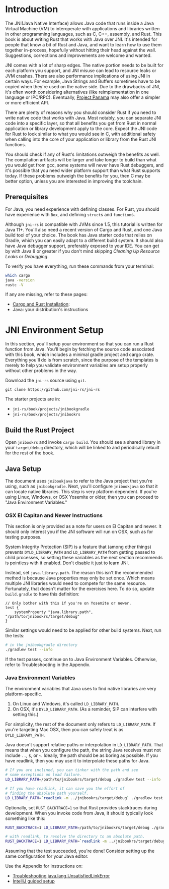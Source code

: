 # Introduction

The JNI(Java Native Interface) allows Java code that runs inside a Java Virtual
Machine (VM) to interoperate with applications and libraries written in other
programming languages, such as C, C++, assembly, and Rust. This book is about
writing Rust that works with Java over JNI. It's intended for people that know a
bit of Rust and Java, and want to learn how to use them together in-process,
hopefully without hitting their head against the wall. Suggestions, corrections
and improvements are welcome and wanted.

JNI comes with a lot of sharp edges. The native portion needs to be built for
each platform you support, and JNI misuse can lead to resource leaks or JVM
crashes. There are also performance implications of using JNI in certain ways.
For example, Java Strings and Buffers sometimes have to be copied when they're
used on the native side. Due to the drawbacks of JNI, it's often worth
considering alternatives (like reimplementation in one language or IPC/RPC).
Eventually, [Project Panama](https://openjdk.java.net/projects/panama/) may also
offer a simpler or more efficient API.

There are plenty of reasons why you should consider Rust if you need to write
native code that works with Java. Most notably, you can separate JNI code into a
specific layer, so that all benefits you get from Rust in normal application or
library development apply to the core. Expect the JNI code for Rust to look
similar to what you would see in C, with additional safety when calling into the
core of your application or library from the Rust JNI functions.

You should check if any of Rust's limitations outweigh the benefits as well. The
compilation artifacts will be larger and take longer to build than what you
would get from gcc, some systems will never have Rust debuggers, and it's
possible that you need wider platform support than what Rust supports today. If
these problems outweigh the benefits for you, then C may be better option,
unless you are interested in improving the toolchain.

## Prerequisites
For Java, you need experience with defining classes. For Rust, you should have
experience with `Box`, and defining `struct`s and `function`s.

Although `jni-rs` is compatible with JVMs since 1.5, this tutorial is written
for Java 11+. You'll also need a recent version of Cargo and Rust, and one Java
build tool of your choice. The book has Java starter code that relies on Gradle,
which you can easily adapt to a different build system. It should also have Java
debugger support, preferably exposed to your IDE. You can get by with Java 8 or
greater if you don't mind skipping *Cleaning Up Resource Leaks* or *Debugging*.

To verify you have everything, run these commands from your terminal:

```bash
which cargo
java -version
rustc -V
```

If any are missing, refer to these pages:

* [Cargo and Rust Installation](https://rustup.rs/):
* Java: your distribution's instructions

# JNI Environment Setup

In this section, you'll setup your environment so that you can run a Rust
function from Java. You'll begin by fetching the source code associated with
this book, which includes a minimal gradle project and cargo crate. Everything
you'll do is from scratch, since the purpose of the templates is merely to help
you validate environment variables are setup properly without other problems in
the way.

Download the `jni-rs` source using `git`.

```
git clone https://github.com/jni-rs/jni-rs
```

The starter projects are in:

* `jni-rs/book/projects/jnibookgradle`
* `jni-rs/book/projects/jnibookrs`

## Build the Rust Project
Open `jnibookrs` and invoke `cargo build`. You should see a shared library in
your `target/debug` directory, which will be linked to and periodically rebuilt
for the rest of the book.
## Java Setup
The document uses `jnibookjava` to refer to the Java project that you're using,
such as `jnibookgradle`. Next, you'll configure `jnibookjava` so that it can
locate native libraries. This step is very platform dependent. If you're using
Linux, Windows, or OSX Yosemite or older, then you can proceed to "Java
Environment Variables."

### OSX El Capitan and Newer Instructions
This section is only provided as a note for users on El Capitan and newer. It
should only interest you if the JNI software will run on OSX, such as for
testing purposes.

System Integrity Protection (SIP) is a feature that (among other things)
prevents `DYLD_LIBRARY_PATH` and `LD_LIBRARY_PATH` from getting passed to child
processes, so setting these variables as the next section recommends is
pointless with it enabled. Don't disable it just to learn JNI.

Instead, set `java.library.path`. The reason this isn't the recommended method
is because Java properties may only be set once. Which means multiple JNI
libraries would need to compete for the same resource. Fortunately, that doesn't
matter for the exercises here. To do so, update `build.gradle` to have this
definition:

```
// Only bother with this if you're on Yosemite or newer.
test {
    systemProperty "java.library.path", "/path/to/jnibookrs/target/debug"
}
```

Similar settings would need to be applied for other build systems. Next, run the tests:

```bash
# in the jnibookgradle directory
./gradlew test --info
```

If the test passes, continue on to Java Environment Variables. Otherwise, refer
to Troubleshooting in the Appendix. 

### Java Environment Variables

The environment variables that Java uses to find native libraries are very
platform-specific.

1. On Linux and Windows, it's called `LD_LIBRARY_PATH`.
2. On OSX, it's `DYLD_LIBRARY_PATH`. (As a reminder, SIP can interfere with setting this.)

For simplicity, the rest of the document only refers to `LD_LIBRARY_PATH`. If
you're targeting Mac OSX, then you can safely treat is as `DYLD_LIBRARY_PATH`.

Java doesn't support relative paths or interpolation in `LD_LIBRARY_PATH`. That
means that when you configure the path, the string Java receives must not
include `..`, `$`, or `~`. Ideally, the path should be as boring as possible. If
you have readlink, then you may use it to interpolate these paths for Java.

```bash
# If you are inclined, you can tinker with the path and see
# some exceptions on load failure.
LD_LIBRARY_PATH=/path/to/jnibookrs/target/debug ./gradlew test --info
```

```bash
# If you have readlink, it can save you the effort of
# finding the absolute path yourself.
LD_LIBRARY_PATH=`readlink -m ../jnibookrs/target/debug` ./gradlew test --info
```

Optionally, set `RUST_BACKTRACE=1` so that Rust provides stacktraces during
development. When you invoke code from Java, it should typically look something
like this:

```bash
RUST_BACKTRACE=1 LD_LIBRARY_PATH=/path/to/jnibookrs/target/debug ./gradlew test --info
```

```bash
# with readlink, to resolve the directory to an absolute path.
RUST_BACKTRACE=1 LD_LIBRARY_PATH=`readlink -m ../jnibookrs/target/debug` ./gradlew test --info
```

Assuming that the test succeeded, you're done! Consider setting up the same
configuration for your Java editor.

Use the Appendix for instructions on:
* [Troubleshooting java.lang.UnsatisfiedLinkError](./appendix.md#javalangunsatisfiedlinkerror)
* [IntelliJ guided setup](./appendix.md#intellij-guided-setup)
